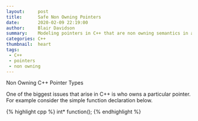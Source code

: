 ```yaml
---
layout:     post
title:      Safe Non Owning Pointers
date:       2020-02-09 22:19:00
author:     Blair Davidson
summary:    Modeling pointers in C++ that are non owning semantics in an explicit manner
categories: C++
thumbnail:  heart
tags:
 - C++
 - pointers
 - non owning
---
```


Non Owning C++ Pointer Types

One of the biggest issues that arise in C++ is who owns a particular pointer. For example
consider the simple function declaration below.

{% highlight cpp %}
int* function();
{% endhighlight %}

